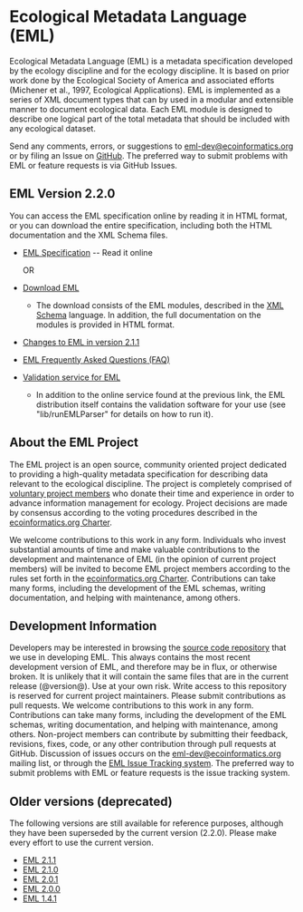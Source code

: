 # Ecological Metadata Language (EML)

Ecological Metadata Language (EML) is a metadata specification developed by the ecology discipline and for the ecology discipline. It is based on prior work done by the Ecological Society of America and associated efforts (Michener et al., 1997, Ecological Applications). EML is implemented as a series of XML document types that can by used in a modular and extensible manner to document ecological data. Each EML module is designed to describe one logical part of the total metadata that should be included with any ecological dataset.

Send any comments, errors, or suggestions to <eml-dev@ecoinformatics.org> or by filing an Issue on [GitHub](https://github.com/NCEAS/eml/issues). The preferred way to submit problems with EML or feature requests is via GitHub Issues.

## EML Version 2.2.0

You can access the EML specification online by reading it in HTML format, or you can download the entire specification, including both the HTML documentation and the XML Schema files.

- [EML Specification](docs/eml-2.2.0/index.html) -- Read it online

    OR

- [Download EML](https://knb.ecoinformatics.org/software/dist)  
    - The download consists of the EML modules, described in the [XML Schema](http://www.w3.org/XML/Schema) language. In addition, the full documentation on the modules is provided in HTML format.

- [Changes to EML in version 2.1.1](docs/eml-211info.md)

- [EML Frequently Asked Questions (FAQ)](docs/eml-faq.md)

- [Validation service for EML](/@servletdir@/)  
    - In addition to the online service found at the previous link, the EML distribution itself contains the validation software for your use (see "lib/runEMLParser" for details on how to run it).

## About the EML Project

The EML project is an open source, community oriented project dedicated to providing a high-quality metadata specification for describing data relevant to the ecological discipline. The project is completely comprised of [voluntary project members](members.md) who donate their time and experience in order to advance information management for ecology. Project decisions are made by consensus according to the voting procedures described in the [ecoinformatics.org Charter](http://www.ecoinformatics.org/charter.html).

We welcome contributions to this work in any form. Individuals who invest substantial amounts of time and make valuable contributions to the development and maintenance of EML (in the opinion of current project members) will be invited to become EML project members according to the rules set forth in the [ecoinformatics.org Charter](http://www.ecoinformatics.org/charter.html). Contributions can take many forms, including the development of the EML schemas, writing documentation, and helping with maintenance, among others.

## Development Information

Developers may be interested in browsing the [source code repository](https://github.com/NCEAS/eml/) that we use in developing EML. This always contains the most recent development version of EML, and therefore may be in flux, or otherwise broken. It is unlikely that it will contain the same files that are in the current release (@version@). Use at your own risk. Write access to this repository is reserved for current project maintainers. Please submit contributions as pull requests. We welcome contributions to this work in any form.  Contributions can take many forms, including the development of the EML schemas, writing documentation, and helping with maintenance, among others. Non-project members can contribute by submitting their feedback, revisions, fixes, code, or any other contribution through pull requests at GitHub. Discussion of issues occurs on the [eml-dev@ecoinformatics.org](https://groups.google.com/a/ecoinformatics.org/forum/#!forum/ecoinfoeml-dev) mailing list, or through the [EML Issue Tracking system](http://github.com/NCEAS/eml/issues). The preferred way to submit problems with EML or feature requests is the issue tracking system.

## Older versions (deprecated)

The following versions are still available for reference purposes, although they have been superseded by the current version (2.2.0).  Please make every effort to use the current version.

- [EML 2.1.1](http://knb.ecoinformatics.org/software/dist/eml-2.1.1.tar.gz)
- [EML 2.1.0](http://knb.ecoinformatics.org/software/dist/eml-2.1.0.tar.gz)
- [EML 2.0.1](http://knb.ecoinformatics.org/software/dist/eml-2.0.1.tar.gz)
- [EML 2.0.0](http://knb.ecoinformatics.org/software/dist/eml-2.0.0.tar.gz)
- [EML 1.4.1](http://knb.ecoinformatics.org/software/dist/eml-1.4.1.tar.gz)
